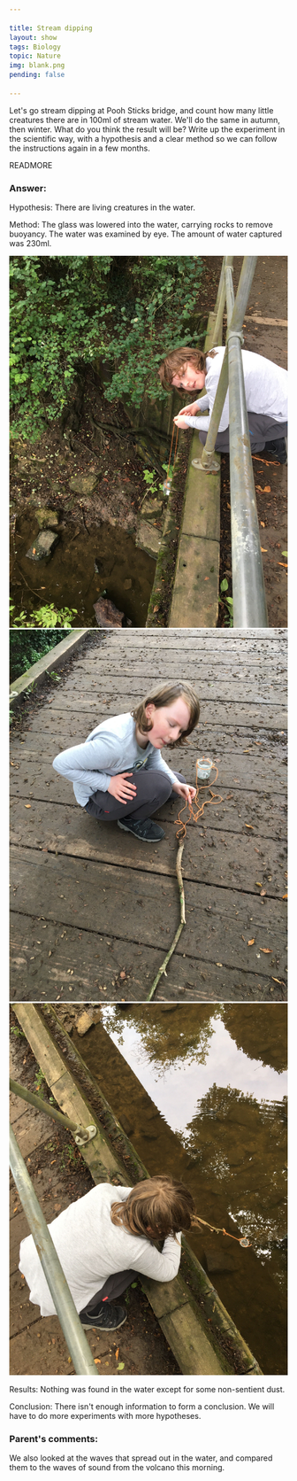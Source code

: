 ```yaml
---

title: Stream dipping
layout: show
tags: Biology
topic: Nature
img: blank.png
pending: false

---
```


Let's go stream dipping at Pooh Sticks bridge, and count how many little creatures there are in 100ml of stream water. We'll do the same in autumn, then winter. What do you think the result will be? Write up the experiment in the scientific way, with a hypothesis and a clear method so we can follow the instructions again in a few months.

READMORE

### Answer:

Hypothesis: There are living creatures in the water.

Method: The glass was lowered into the water, carrying rocks to remove buoyancy. The water was examined by eye. The amount of water captured was 230ml.

![](images/IMG_4716.JPG)
![](images/IMG_4717.JPG)
![](images/IMG_4719.JPG)

Results: Nothing was found in the water except for some non-sentient dust.

Conclusion: There isn't enough information to form a conclusion. We will have to do more experiments with more hypotheses.

### Parent's comments:

We also looked at the waves that spread out in the water, and compared them to the waves of sound from the volcano this morning.
